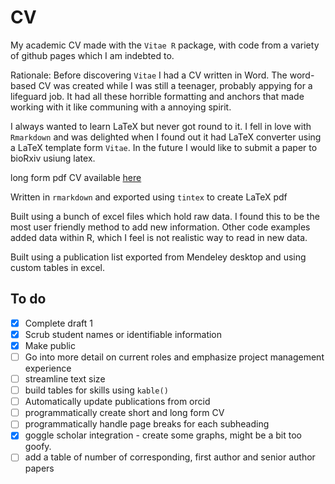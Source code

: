 # CV

My academic CV made with the `Vitae R` package, with code from a variety of github pages which I am indebted to. 

Rationale: Before discovering `Vitae` I had a CV written in Word. The word-based CV was created while I was still a teenager, probably appying for a lifeguard job. It had all these horrible formatting and anchors that made working with it like communing with a annoying spirit. 

I always wanted to learn LaTeX but never got round to it. I fell in love with `Rmarkdown` and was delighted when I found out it had LaTeX converter using a LaTeX template form `Vitae`. In the future I would like to submit a paper to bioRxiv usiung latex. 

long form pdf CV available [here](https://github.com/Conorisco/CV/blob/main/CV_conorisco/CV_conorisco.pdf)

Written in `rmarkdown` and exported using `tintex` to create LaTeX pdf 

Built using a bunch of excel files which hold raw data. I found this to be the most user friendly method to add new information. Other code examples added data within R, which I feel is not realistic way to read in new data. 

Built using a publication list exported from Mendeley desktop and using custom tables in excel.

## To do

- [x] Complete draft 1
- [x] Scrub student names or identifiable information 
- [x] Make public
- [ ] Go into more detail on current roles and emphasize project management experience 
- [ ] streamline text size
- [ ] build tables for skills using `kable()`
- [ ] Automatically update publications from orcid
- [ ] programmatically create short and long form CV
- [ ] programmatically handle page breaks for each subheading
- [x] goggle scholar integration - create some graphs, might be a bit too goofy.
- [ ] add a table of number of corresponding, first author and senior author papers
